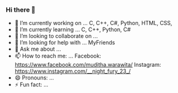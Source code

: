 ### Hi there 👋


- 🔭 I’m currently working on ... C, C++, C#, Python, HTML, CSS,
- 🌱 I’m currently learning ... C, C++, Python, C#
- 👯 I’m looking to collaborate on ...
- 🤔 I’m looking for help with ... MyFriends
- 💬 Ask me about ...
- 📫 How to reach me: ... Facebook: https://www.facebook.com/muditha.warawita/
                          Instagram: https://www.instagram.com/__night_fury_23_/
- 😄 Pronouns: ...
- ⚡ Fun fact: ...
